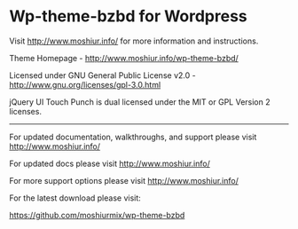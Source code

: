 Wp-theme-bzbd for Wordpress 
=========================================

Visit http://www.moshiur.info/ for more information and instructions.

Theme Homepage -  http://www.moshiur.info/wp-theme-bzbd/

Licensed under GNU General Public License v2.0 - http://www.gnu.org/licenses/gpl-3.0.html

jQuery UI Touch Punch is dual licensed under the MIT or GPL Version 2 licenses.

-------------------------------------------------------------------------------------------------

For updated documentation, walkthroughs, and support please visit http://www.moshiur.info/

For updated docs please visit http://www.moshiur.info/

For more support options please visit http://www.moshiur.info/

For the latest download please visit:

https://github.com/moshiurmix/wp-theme-bzbd
